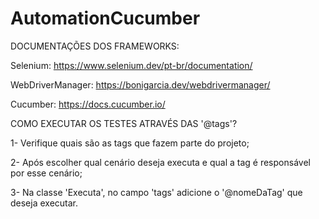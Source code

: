 # AutomationCucumber

DOCUMENTAÇÕES DOS FRAMEWORKS: 

Selenium: https://www.selenium.dev/pt-br/documentation/

WebDriverManager: https://bonigarcia.dev/webdrivermanager/

Cucumber: https://docs.cucumber.io/

COMO EXECUTAR OS TESTES ATRAVÉS DAS '@tags'? 

1- Verifique quais são as tags que fazem parte do projeto;

2- Após escolher qual cenário deseja executa e qual a tag é responsável por esse cenário;

3- Na classe 'Executa', no campo 'tags' adicione o '@nomeDaTag' que deseja executar. 
